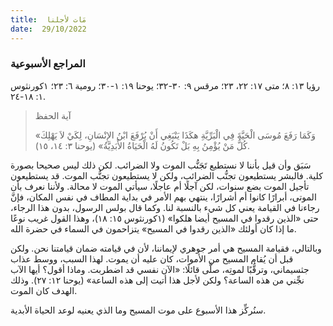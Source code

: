 ```yaml
---
title:  مَات لأجلنا
date:  29/10/2022
---
```


### المراجع الأسبوعية
رؤيا ١٣: ٨؛ متى ١٧: ٢٢، ٢٣؛ مرقس ٩: ٣٠-٣٢؛ يوحنا ١٩: ١-٣٠؛ رومية ٦: ٢٣؛ ١كورنثوس ١: ١٨-٢٤.

> <p>آية الحفظ</p>
> «وَكَمَا رَفَعَ مُوسَى الْحَيَّةَ فِي الْبَرِّيَّةِ هكَذَا يَنْبَغِي أَنْ يُرْفَعَ ابْنُ الإِنْسَانِ، لِكَيْ لاَ يَهْلِكَ كُلُّ مَنْ يُؤْمِنُ بِهِ بَلْ تَكُونُ لَهُ الْحَيَاةُ الأَبَدِيَّةُ» (يوحنا ٣: ١٤، ١٥).

سَبَق وأن قيل بأننا لا نستطيع تَجَنُّب الموت ولا الضرائب. لكن ذلك ليس صحيحا بصورة كلية. فالبشر يستطيعون تجنُّب الضرائب، ولكن لا يستطيعون تجنُّب الموت. قد يستطيعون تأجيل الموت بضع سنوات، لكن آجلًا أم عاجلًا، سيأتي الموت لا محالة. ولأننا نعرف بأن الموتى، أبرارًا كانوا أم أشرارًا، ينتهي بهم الأمر في بداية المطاف في نفس المكان، فإنَّ رجاءنا في القيامة يعني كل شيء بالنسبة لنا. وكما قال بولس الرسول، بدون هذا الرجاء، حتى «الذين رقدوا في المسيح أيضا هلكوا» (١كورنثوس ١٥: ١٨)، وهذا القول غريب نوعًا ما إذا كان أولئك «الذين رقدوا في المسيح» يتزاحمون في السماء في حضرة الله.

وبالتالي، فقيامة المسيح هي أمر جوهري لإيماننا، لأن في قيامته ضمان قيامتنا نحن. ولكن قبل أن يُقام المسيح من الأموات، كان عليه أن يموت. لهذا السبب، ووسط عذاب جثسيماني، وترقُّبًا لموتِه، صلَّى قائلًا: «الآن نفسي قد اضطربت. وماذا أقول؟ أيها الآب نجِّني من هذه الساعة؟ ولكن لأجل هذا أتيت إلى هذه الساعة» (يوحنا ١٢: ٢٧). وذلك الهدف كان الموت.

سنُركِّز هذا الأسبوع على موت المسيح وما الذي يعنيه لوعد الحياة الأبدية.